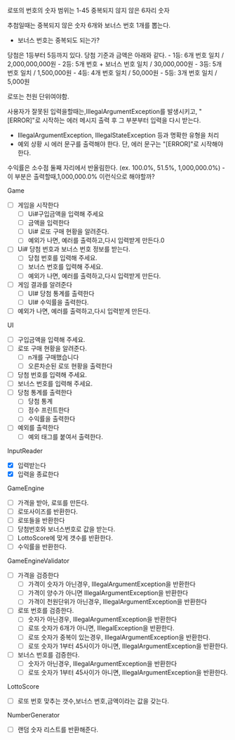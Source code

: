 로또의 번호의 숫자 범위는 1-45
중복되지 않지 않은 6자리 숫자

추첨일때는 중복되지 않은 숫자 6개와 보너스 번호 1개를 뽑는다.
 - 보너스 번호는 중복되도 되는가?

당첨은 1등부터 5등까지 있다. 당첨 기준과 금액은 아래와 같다.
     - 1등: 6개 번호 일치 / 2,000,000,000원
     - 2등: 5개 번호 + 보너스 번호 일치 / 30,000,000원
     - 3등: 5개 번호 일치 / 1,500,000원
     - 4등: 4개 번호 일치 / 50,000원
     - 5등: 3개 번호 일치 / 5,000원

 로또는 천원 단위여야함.

사용자가 잘못된 입력을할때는,IllegalArgumentException를 발생시키고, "[ERROR]"로 시작하는 에러 메시지 출력 후 그 부분부터 입력을 다시 받는다.
- IllegalArgumentException, IllegalStateException 등과 명확한 유형을 처리
- 예외 상황 시 에러 문구를 출력해야 한다. 단, 에러 문구는 "[ERROR]"로 시작해야 한다.

수익률은 소수점 둘째 자리에서 반올림한다. (ex. 100.0%, 51.5%, 1,000,000.0%)
    - 이 부분은 출력할때,1,000,000.0% 이런식으로 해야할까?

Game
 -[ ] 게임을 시작한다
   -[ ] Ui#구입금액을 입력해 주세요
   -[ ] 금액을 입력한다
   -[ ] Ui# 로또 구매 현황을 알려준다.
   -[ ] 예외가 나면, 예러를 출력하고,다시 입력받게 만든다.0
 -[ ] Ui# 당첨 번호과 보너스 번호 정보를 받는다.
    - [ ] 당첨 번호를 입력해 주세요.
    - [ ] 보너스 번호를 입력해 주세요.
    -[ ] 예외가 나면, 예러를 출력하고,다시 입력받게 만든다.
  -[ ] 게임 결과를 알려준다
      -[ ] UI# 당첨 통계를 출력한다
      -[ ] UI# 수익률을 출력한다.
  -[ ] 예외가 나면, 예러를 출력하고,다시 입력받게 만든다.
    
UI
 - [ ] 구입금액을 입력해 주세요.
 - [ ] 로또 구매 현황을 알려준다.
   -[ ] n개를 구매했습니다
   -[ ] 오른차순된 로또 현황을 출력한다
 - [ ] 당첨 번호를 입력해 주세요.
 - [ ] 보너스 번호를 입력해 주세요.
 -[ ] 당첨 통계를 출력한다
   -[ ] 당첨 통계 
   - [ ] 점수 프린트한다
   - [ ] 수익률을 출력한다 
 -[ ] 예외를 출력한다
    -[ ] 예외 태그를 붙여서 출력한다.

InputReader
   - [x] 입력받는다
   - [x] 입력을 종료한다

GameEngine
   - [ ] 가격을 받아, 로또를 만든다.
   - [ ] 로또사이즈를 반환한다.
   - [ ] 로또들을 반환한다
   - [ ] 당첨번호와 보너스번호로 값을 받는다.
   - [ ] LottoScore에 맞게 갯수를 반환한다.
   - [ ] 수익률을 반환한다.

GameEngineValidator
 -[ ] 가격을 검증한다
   - [ ] 가격이 숫자가 아닌경우, IllegalArgumentException을 반환한다
   - [ ] 가격이 양수가 아니면 IllegalArgumentException을 반환한다
   - [ ] 가격이 천원단위가 아닌경우, IllegalArgumentException을 반환한다
 -[ ] 로또 번호를 검증한다.
   - [ ] 숫자가 아닌경우, IllegalArgumentException을 반환한다
   - [ ] 로또 숫자가 6개가 아니면, IllegalException을 반환한다.
   - [ ] 로또 숫자가 중복이 있는경우, IllegalArgumentException을 반환한다.
   - [ ] 로또 숫자가 1부터 45사이가 아니면, IllegalArgumentException을 반환한다.
 -[ ] 보너스 번호를 검증한다.
     - [ ] 숫자가 아닌경우, IllegalArgumentException을 반환한다
     - [ ] 로또 숫자가 1부터 45사이가 아니면, IllegalArgumentException을 반환한다.
 
 LottoScore
  - [ ] 로또 번호 맞추는 갯수,보너스 번호,금액이라는 값을 갖는다.


NumberGenerator
   -[ ] 랜덤 숫자 리스트를 반환해준다.
